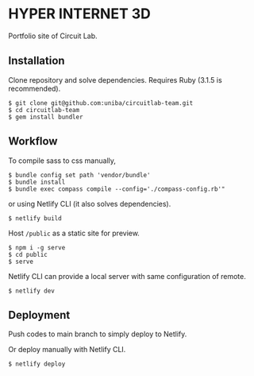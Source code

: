# HYPER INTERNET 3D

Portfolio site of Circuit Lab.

## Installation

Clone repository and solve dependencies.
Requires Ruby (3.1.5 is recommended).

    $ git clone git@github.com:uniba/circuitlab-team.git
    $ cd circuitlab-team
    $ gem install bundler

## Workflow

To compile sass to css manually,

    $ bundle config set path 'vendor/bundle'
    $ bundle install
    $ bundle exec compass compile --config='./compass-config.rb'"

or using Netlify CLI (it also solves dependencies).

    $ netlify build

Host ```/public``` as a static site for preview.

    $ npm i -g serve
    $ cd public
    $ serve

Netlify CLI can provide a local server with same configuration of remote.

    $ netlify dev

## Deployment

Push codes to main branch to simply deploy to Netlify.

Or deploy manually with Netlify CLI.

    $ netlify deploy